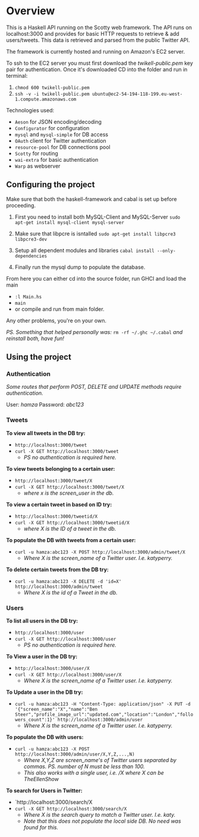 # Overview

This is a Haskell API running on the Scotty web framework. The API runs on localhost:3000 and provides for basic HTTP requests to retrieve & add users/tweets. This data is retrieved and parsed from the public Twitter API.

The framework is currently hosted and running on Amazon's EC2 server.

To ssh to the EC2 server you must first download the *twikell-public.pem* key pair for authentication. Once it's downloaded CD into the folder and run in terminal:

1. `chmod 600 twikell-public.pem`
2. `ssh -v -i twikell-public.pem ubuntu@ec2-54-194-118-199.eu-west-1.compute.amazonaws.com`

Technologies used:

* `Aeson` for JSON encoding/decoding
* `Configurator` for configuration
* `mysql` and `mysql-simple` for DB access
* `OAuth` client for Twitter authentication
* `resource-pool` for DB connections pool
* `Scotty` for routing
* `wai-extra` for basic authentication
* `Warp` as webserver

## Configuring the project

Make sure that both the haskell-framework and cabal is set up
before proceeding.

1. First you need to install both MySQL-Client and MySQL-Server
  `sudo apt-get install mysql-client mysql-server`

2. Make sure that libpcre is isntalled
  `sudo apt-get install libpcre3 libpcre3-dev`

3. Setup all dependent modules and libraries
  `cabal install --only-dependencies`

4. Finally run the mysql dump to populate the database.

From here you can either cd into the source folder, run GHCI and load the main
- `:l Main.hs`
- `main`
- or compile and run from main folder. 

Any other problems, you're on your own.

*PS. Something that helped personally was:* `rm -rf ~/.ghc ~/.cabal` *and reinstall both, have fun!*

## Using the project

### Authentication
*Some routes that perform POST, DELETE and UPDATE methods require authentication.*

User: *hamza*
Password: *abc123*

### Tweets

**To view all tweets in the DB try:**
- `http://localhost:3000/tweet`
- `curl -X GET http://localhost:3000/tweet`
  - *PS no authentication is required here.*

**To view tweets belonging to a certain user:**
- `http://localhost:3000/tweet/X`
- `curl -X GET http://localhost:3000/tweet/X`
  - *where x is the screen_user in the db.*

**To view a certain tweet in based on ID try:**
- `http://localhost:3000/tweetid/X`
- `curl -X GET http://localhost:3000/tweetid/X`
  - *where X is the ID of a tweet in the db.*

**To populate the DB with tweets from a certain user:**
- `curl -u hamza:abc123 -X POST http://localhost:3000/admin/tweet/X`
  - *Where X is the screen_name of a Twitter user. I.e. katyperry.*

**To delete certain tweets from the DB try:**
- `curl -u hamza:abc123 -X DELETE -d 'id=X' http://localhost:3000/admin/tweet`
  - *Where X is the id of a Tweet in the db.*

### Users

**To list all users in the DB try:**
- `http://localhost:3000/user`
- `curl -X GET http://localhost:3000/user`
  - *PS no authentication is required here.*

**To View a user in the DB try:**
- `http://localhost:3000/user/X`
- `curl -X GET http://localhost:3000/user/X` 
  - *Where X is the screen_name of a Twitter user. I.e. katyperry.*

**To Update a user in the DB try:**
- `curl -u hamza:abc123 -H "Content-Type: application/json" -X PUT -d '{"screen_name":"X","name":"Ben Steer","profile_image_url":"updated.com","location":"London","followers_count":1}' http://localhost:3000/admin/user`
  - *Where X is the screen_name of a Twitter user. I.e. katyperry.*

**To populate the DB with users:**
- `curl -u hamza:abc123 -X POST http://localhost:3000/admin/user/X,Y,Z,...,N)`
  - *Where X,Y,Z are screen_name's of Twitter users separated by commas. PS. number of N must be less than 100.*
  - *This also works with a single user, i.e. /X where X can be TheEllenShow*

**To search for Users in Twitter:**
- `http://localhost:3000/search/X
- `curl -X GET http://localhost:3000/search/X`
  - *Where X is the search query to match a Twitter user. I.e. katy.*
  - *Note that this does not populate the local side DB. No need was found for this.*

